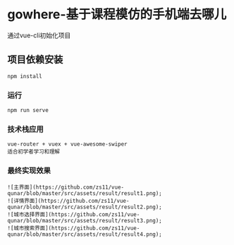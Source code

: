 # gowhere-基于课程模仿的手机端去哪儿
通过vue-cli初始化项目

## 项目依赖安装
```
npm install
```

### 运行
```
npm run serve
```

### 技术栈应用
```
vue-router + vuex + vue-awesome-swiper
适合初学者学习和理解
```

### 最终实现效果
```
![主界面](https://github.com/zs11/vue-qunar/blob/master/src/assets/result/result1.png);
![详情界面](https://github.com/zs11/vue-qunar/blob/master/src/assets/result/result2.png);
![城市选择界面](https://github.com/zs11/vue-qunar/blob/master/src/assets/result/result3.png);
![城市搜索界面](https://github.com/zs11/vue-qunar/blob/master/src/assets/result/result4.png);
```
